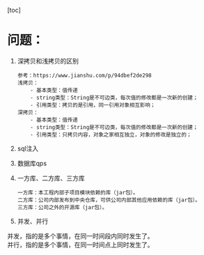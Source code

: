 

[toc]

# 问题：

1. 深拷贝和浅拷贝的区别

   ```
   参考：https://www.jianshu.com/p/94dbef2de298
   浅拷贝：
       - 基本类型：值传递
       - string类型：String是不可边类，每次值的修改都是一次新的创建；
       - 引用类型：拷贝的是引用，同一引用对象相互影响；
   深拷贝：
       - 基本类型：值传递
       - string类型：String是不可边类，每次值的修改都是一次新的创建；
       - 引用类型：只拷贝内容，对象之家相互独立，对象的修改是独立的；
   ```

   

2. sql注入

3. 数据库qps

   

4. 一方库、二方库、三方库

   ```
   一方库：本工程内部子项目模块依赖的库（jar包）。
   二方库：公司内部发布到中央仓库，可供公司内部其他应用依赖的库（jar包）。
   三方库：公司之外的开源库（jar包）。
   ```

   

5. 并发、并行

并发，指的是多个事情，在同一时间段内同时发生了。  
并行，指的是多个事情，在同一时间点上同时发生了。

